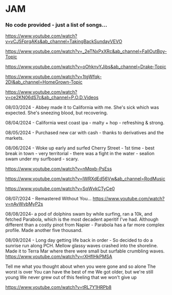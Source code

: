 # JAM
### No code provided - just a list of songs...

https://www.youtube.com/watch?v=vCJ5FprgAKs&ab_channel=TakingBackSundayVEVO

https://www.youtube.com/watch?v=_2eTNxPxXRc&ab_channel=FallOutBoy-Topic

https://www.youtube.com/watch?v=oOhknvYJibs&ab_channel=Drake-Topic

https://www.youtube.com/watch?v=1tgWfqk-2DI&ab_channel=HomeGrown-Topic

https://www.youtube.com/watch?v=ce2KN06dS7c&ab_channel=P.O.D.Videos

08/03/2024 - Abbey made it to California with me. She's sick which was expected. She's sneezing blood, but recovering.

08/04/2024 - California west coast ipa - malty + hop - refreshing & strong.

08/05/2024 - Purchased new car with cash - thanks to derivatives and the markets.

08/06/2024 - Woke up early and surfed Cherry Street - 1st time - best break in town - very territorial - there was a fight in the water - sealion swam under my surfboard - scary.

https://www.youtube.com/watch?v=nMpxb-PsEss

https://www.youtube.com/watch?v=IWRXdEd56Vw&ab_channel=RodMusic

https://www.youtube.com/watch?v=SqWvkCTyCe0

08/07/2024 - Remastered Without You...
https://www.youtube.com/watch?v=nAvWvbMyP2s

08/08/2024- a pod of dolphins swam by while surfing, ran a 10k, and fetched Parabola, which is the most decadent aperitif I've had. Although different than a costly pinot from Napier - Parabola has a far more complex profile. Made another five thousand.

08/09/2024 - Long day getting life back in order - So decided to do a sunrise run along PCH. Mellow glassy waves crashed into the shoreline. Made it to Terra Mar where there were small but surfable crumbling waves. 
https://www.youtube.com/watch?v=rXHfIHkPMSA

Tell me what you thought about when you were gone and so alone
The worst is over
You can have the best of me
We got older, but we're still young
We never grew out of this feeling that we won't give up

https://www.youtube.com/watch?v=tRL7Y1HRPb8

